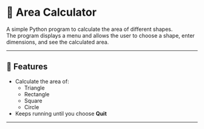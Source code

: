 # 📐 Area Calculator

A simple Python program to calculate the area of different shapes.  
The program displays a menu and allows the user to choose a shape, enter dimensions, and see the calculated area.

---

## 🚀 Features
- Calculate the area of:
  - Triangle
  - Rectangle
  - Square
  - Circle
- Keeps running until you choose **Quit**

---



